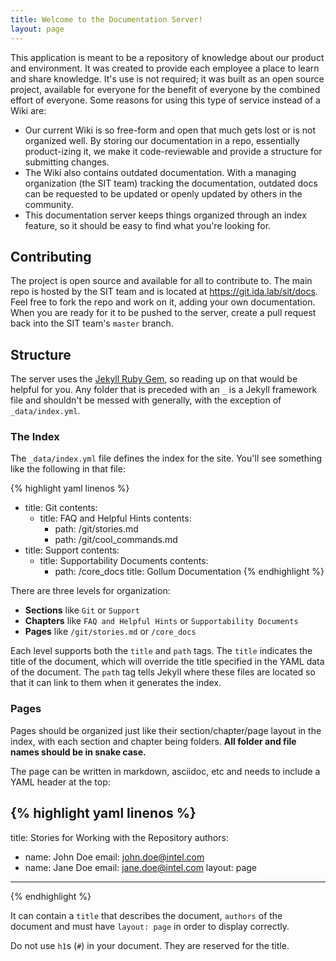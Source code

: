 ```yaml
---
title: Welcome to the Documentation Server!
layout: page
---
```


This application is meant to be a repository of knowledge about our product and environment.  It was created to provide each employee a place to learn and share knowledge.  It's use is not required; it was built as an open source project, available for everyone for the benefit of everyone by the combined effort of everyone.  Some reasons for using this type of service instead of a Wiki are:

* Our current Wiki is so free-form and open that much gets lost or is not organized well.  By storing our documentation in a repo, essentially product-izing it, we make it code-reviewable and provide a structure for submitting changes.
* The Wiki also contains outdated documentation.  With a managing organization (the SIT team) tracking the documentation, outdated docs can be requested to be updated or openly updated by others in the community.
* This documentation server keeps things organized through an index feature, so it should be easy to find what you're looking for.

## Contributing

The project is open source and available for all to contribute to.  The main repo is hosted by the SIT team and is located at https://git.ida.lab/sit/docs.  Feel free to fork the repo and work on it, adding your own documentation.  When you are ready for it to be pushed to the server, create a pull request back into the SIT team's `master` branch.

## Structure

The server uses the [Jekyll Ruby Gem](http://jekyllrb.com/), so reading up on that would be helpful for you.  Any folder that is preceded with an `_` is a Jekyll framework file and shouldn't be messed with generally, with the exception of `_data/index.yml`.

### The Index

The `_data/index.yml` file defines the index for the site.  You'll see something like the following in that file:

{% highlight yaml linenos %}
- title: Git
  contents:
    - title: FAQ and Helpful Hints
      contents:
        - path: /git/stories.md
        - path: /git/cool_commands.md
- title: Support
  contents:
    - title: Supportability Documents
      contents:
        - path: /core_docs
          title: Gollum Documentation
{% endhighlight %}

There are three levels for organization:

* **Sections** like `Git` or `Support`
* **Chapters** like `FAQ and Helpful Hints` or `Supportability Documents`
* **Pages** like `/git/stories.md` or `/core_docs`

Each level supports both the `title` and `path` tags.  The `title` indicates the title of the document, which will override the title specified in the YAML data of the document.  The `path` tag tells Jekyll where these files are located so that it can link to them when it generates the index.

### Pages

Pages should be organized just like their section/chapter/page layout in the index, with each section and chapter being folders.  **All folder and file names should be in snake case.**

The page can be written in markdown, asciidoc, etc and needs to include a YAML header at the top:

{% highlight yaml linenos %}
---
title: Stories for Working with the Repository
authors:
  - name: John Doe
    email: john.doe@intel.com
  - name: Jane Doe
    email: jane.doe@intel.com
layout: page
---
{% endhighlight %}

It can contain a `title` that describes the document, `authors` of the document and must have `layout: page` in order to display correctly.

Do not use `h1`s (`#`) in your document.  They are reserved for the title.
